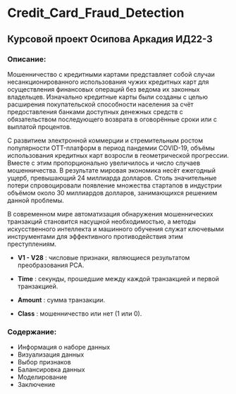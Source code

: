 # Credit_Card_Fraud_Detection
## Курсовой проект Осипова Аркадия ИД22-3

### Описание:

Мошенничество с кредитными картами представляет собой случаи несанкционированного использования чужих кредитных карт для осуществления финансовых операций без ведома их законных владельцев. Изначально кредитные карты были созданы с целью расширения покупательской способности населения за счёт предоставления банками доступных денежных средств с обязательством последующего возврата в оговорённые сроки или с выплатой процентов.

С развитием электронной коммерции и стремительным ростом популярности OTT-платформ в период пандемии COVID-19, объёмы использования кредитных карт возросли в геометрической прогрессии. Вместе с этим пропорционально увеличилось и число случаев мошенничества. В результате мировая экономика несёт ежегодный ущерб, превышающий 24 миллиарда долларов. Столь значительные потери спровоцировали появление множества стартапов в индустрии объёмом около 30 миллиардов долларов, занимающихся решением данной проблемы.

В современном мире автоматизация обнаружения мошеннических транзакций становится насущной необходимостью, а методы искусственного интеллекта и машинного обучения служат ключевыми инструментами для эффективного противодействия этим преступлениям.


- **V1 - V28** : числовые признаки, являющиеся результатом преобразования PCA.

- **Time** : секунды, прошедшие между каждой транзакцией и первой транзакцией.

- **Amount** : сумма транзакции.

- **Class** : мошенничество или нет (1 или 0).

### Содержание:
- Информация о наборе данных
- Визуализация данных
- Выбор признаков
- Балансировка данных
- Моделирование
- Заключение
